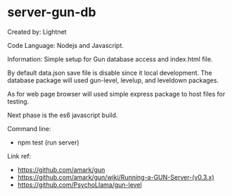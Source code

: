 # server-gun-db

Created by: Lightnet

Code Language: Nodejs and Javascript.

Information: Simple setup for Gun database access and index.html file.

By default data.json save file is disable since it local development. The database package will used gun-level, levelup, and leveldown packages.

As for web page browser will used simple express package to host files for testing.

Next phase is the es6 javascript build.

Command line:
 * npm test (run server)

Link ref:
 * https://github.com/amark/gun
 * https://github.com/amark/gun/wiki/Running-a-GUN-Server-(v0.3.x)
 * https://github.com/PsychoLlama/gun-level
